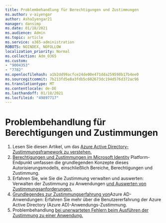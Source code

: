 ```yaml
---
title: Problembehandlung für Berechtigungen und Zustimmungen
ms.author: v-aiyengar
author: AshaIyengar21
manager: dansimp
ms.date: 01/18/2021
ms.audience: Admin
ms.topic: article
ms.service: o365-administration
ROBOTS: NOINDEX, NOFOLLOW
localization_priority: Normal
ms.collection: Adm_O365
ms.custom:
- "9004353"
- "7782"
ms.openlocfilehash: a1b2dd99acfce24de00e471dda259598b17b4ee0
ms.sourcegitcommit: 7b213fd5e8a3fdb5c602673dc194d576d372ac96
ms.translationtype: MT
ms.contentlocale: de-DE
ms.lasthandoff: 01/18/2021
ms.locfileid: "49897717"
---
```

# <a name="troubleshoot-permissions-and-consents"></a>Problembehandlung für Berechtigungen und Zustimmungen

1. Lesen Sie diesen Artikel, um das [Azure Active Directory-Zustimmungsframework zu verstehen.](https://docs.microsoft.com/azure/active-directory/develop/consent-framework)
1. [Berechtigungen und Zustimmungen im Microsoft Identity](https://docs.microsoft.com/azure/active-directory/develop/v2-permissions-and-consent) Platform-Endpunkt umfassen die grundlegenden Konzepte dieses Autorisierungsmodells, einschließlich Bereiche, Berechtigungen und Zustimmung.
1. Erfahren Sie, wie Sie die Zustimmung verwalten und auswerten: Verwalten der Zustimmung zu Anwendungen [und Auswerten von Zustimmungsanforderungen.](https://docs.microsoft.com/azure/active-directory/manage-apps/manage-consent-requests#evaluating-a-request-for-tenant-wide-admin-consent)
1. [Grundlegendes zur Zustimmungserfahrung von](https://docs.microsoft.com/azure/active-directory/develop/application-consent-experience)Azure AD-Anwendungen: Erfahren Sie mehr über die Benutzererfahrung der Azure Active Directory (Azure AD)-Anwendungs-Zustimmung.
1. Problembehandlung [bei unerwarteten Fehlern beim Ausführen der Zustimmung zu einer Anwendung.](https://docs.microsoft.com/azure/active-directory/manage-apps/application-sign-in-unexpected-user-consent-error)
